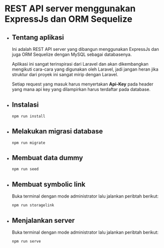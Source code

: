 # REST API server menggunakan ExpressJs dan ORM Sequelize

* ## Tentang aplikasi
  Ini adalah REST API server yang dibangun menggunakan ExpressJs dan juga ORM Sequelize dengan MySQL sebagai databasenya.

  Aplikasi ini sangat terinspirasi dari Laravel dan akan dikembangkan mengikuti cara-cara yang digunakan oleh Laravel, jadi jangan heran jika struktur dari proyek ini sangat mirip dengan Laravel.

  Setiap request yang masuk harus menyertakan **Api-Key** pada header yang mana api key yang dilampirkan harus terdaftar pada database.

* ## Instalasi
  ```
  npm run install
  ```

* ## Melakukan migrasi database
  ```
  npm run migrate
  ```

* ## Membuat data dummy
  ```
  npm run seed
  ```

* ## Membuat symbolic link
  Buka terminal dengan mode administrator lalu jalankan peribtah berikut:
  ```
  npm run storagelink
  ```

* ## Menjalankan server
  Buka terminal dengan mode administrator lalu jalankan peribtah berikut:
  ```
  npm run serve
  ```